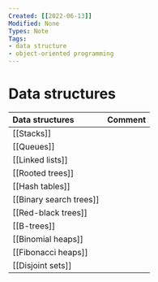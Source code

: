 ```yaml
---
Created: [[2022-06-13]]
Modified: None
Types: Note
Tags: 
- data structure
- object-oriented programming
---
```

# Data structures
| Data structures         | Comment |
|:----------------------- |:------- |
| [[Stacks]]              |         |
| [[Queues]]              |         |
| [[Linked lists]]        |         |
| [[Rooted trees]]        |         |
| [[Hash tables]]         |         |
| [[Binary search trees]] |         |
| [[Red-black trees]]     |         |
| [[B-trees]]             |         |
| [[Binomial heaps]]      |         |
| [[Fibonacci heaps]]     |         |
| [[Disjoint sets]]       |         |
